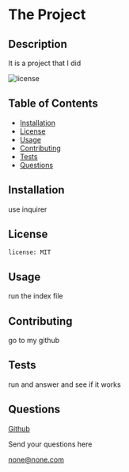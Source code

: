# The Project

  ## Description 

It is a project that I did

![license](https://img.shields.io/badge/License-MIT-blue)

  ## Table of Contents
  * [Installation](#Installation)
  * [License](#license)
  * [Usage](#Usage)
  * [Contributing](#Contributing)
  * [Tests](#Tests)
  * [Questions](#Questions)
  
  ## Installation

use inquirer

## License

    license: MIT

  ## Usage

run the index file 

  ## Contributing

  go to my github

  ## Tests

  run and answer and see if it works
  
  ## Questions

  [Github](https://github.com/jermz678)

  Send your questions here

  none@none.com
  

